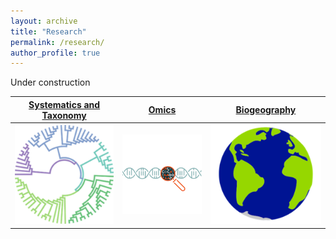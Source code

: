 ```yaml
---
layout: archive
title: "Research"
permalink: /research/
author_profile: true
---
```


Under construction


| [Systematics and Taxonomy](https://lawleyjw.github.io/research/systematics-taxonomy/) | [Omics](https://lawleyjw.github.io/research/omics/) | [Biogeography](https://lawleyjw.github.io/research/biogeography/) |
| - | - | - | 
| [![](/images/research/systematics.png)](https://lawleyjw.github.io/research/systematics-taxonomy/) | ![](/images/research/omics.png) | ![](/images/research/biogeography.png) | 
